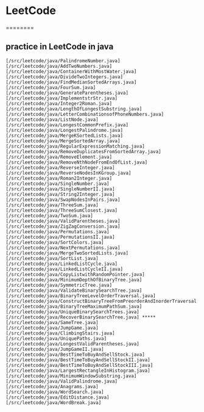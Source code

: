 # LeetCode
========

## practice in LeetCode in java

	[/src/leetcode/java/PalindromeNumber.java]
	[/src/leetcode/java/AddTwoNumbers.java]
	[/src/leetcode/java/ContainerWithMostWater.java]
	[/src/leetcode/java/DivideTwoIntegers.java]
	[/src/leetcode/java/FindMedianSortedArrays.java]
	[/src/leetcode/java/FourSum.java]
	[/src/leetcode/java/GenerateParentheses.java]
	[/src/leetcode/java/ImplementstrStr.java]
	[/src/leetcode/java/Integer2Roman.java]
	[/src/leetcode/java/LengthOfLongestSubstring.java]
	[/src/leetcode/java/LetterCombinationsofPhoneNumbers.java]
	[/src/leetcode/java/ListNode.java]
	[/src/leetcode/java/LongestCommonPrefix.java]
	[/src/leetcode/java/LongestPalindrome.java]
	[/src/leetcode/java/MergeKSortedLists.java]
	[/src/leetcode/java/MergeSortedArray.java]
	[/src/leetcode/java/RegularExpressionMatching.java]
	[/src/leetcode/java/RemoveDuplicatesFromSortedArray.java]
	[/src/leetcode/java/RemoveElement.java]
	[/src/leetcode/java/RemoveNthNodeFromEndOfList.java]
	[/src/leetcode/java/ReverseInteger.java]
	[/src/leetcode/java/ReverseNodesInKGroup.java]
	[/src/leetcode/java/Roman2Integer.java]
	[/src/leetcode/java/SingleNumber.java]
	[/src/leetcode/java/SingleNumberII.java]
	[/src/leetcode/java/String2Integer.java]
	[/src/leetcode/java/SwapNodesInPairs.java]
	[/src/leetcode/java/ThreeSum.java]
	[/src/leetcode/java/ThreeSumClosest.java]
	[/src/leetcode/java/TwoSum.java]
	[/src/leetcode/java/ValidParentheses.java]
	[/src/leetcode/java/ZigZagConversion.java]
	[/src/leetcode/java/Permutations.java]
	[/src/leetcode/java/PermutationsII.java]
	[/src/leetcode/java/SortColors.java]
	[/src/leetcode/java/NextPermutations.java]
	[/src/leetcode/java/MergeTwoSortedLists.java]
	[/src/leetcode/java/SortList.java]
	[/src/leetcode/java/LinkedListCycle.java]
	[/src/leetcode/java/LinkedListCycleII.java]
	[/src/leetcode/java/CopyListwithRandomPointer.java]
	[/src/leetcode/java/MinimumDepthOfBinaryTree.java]
	[/src/leetcode/java/SymmetricTree.java]
	[/src/leetcode/java/ValidateBinarySearchTree.java]
	[/src/leetcode/java/BinaryTreeLevelOrderTraversal.java]
	[/src/leetcode/java/ConstructBinaryTreeFromPreorderAndInorderTraversal.java]
	[/src/leetcode/java/BinaryTreeMaximumPathSum.java]
	[/src/leetcode/java/UniqueBinarySearchTrees.java]
	[/src/leetcode/java/RecoverBinarySearchTree.java] *****
	[/src/leetcode/java/SameTree.java]
	[/src/leetcode/java/JumpGame.java]
	[/src/leetcode/java/ClimbingStairs.java]
	[/src/leetcode/java/UniquePaths.java]
	[/src/leetcode/java/LongestValidParentheses.java]
	[/src/leetcode/java/JumpGameII.java]
	[/src/leetcode/java/BestTimeToBuyAndSellStock.java]
	[/src/leetcode/java/BestTimeToBuyAndSellStockII.java]
	[/src/leetcode/java/BestTimeToBuyAndSellStockIII.java]
	[/src/leetcode/java/LargestRectangleInHistogram.java]
	[/src/leetcode/java/MinimumWindowSubstring.java]
	[/src/leetcode/java/ValidPalindrome.java]
	[/src/leetcode/java/Anagrams.java]
	[/src/leetcode/java/WordSearch.java]
	[/src/leetcode/java/EditDistance.java]
	[/src/leetcode/java/WordBreak.java]
